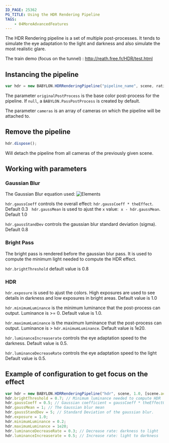 ```yaml
---
ID_PAGE: 25362
PG_TITLE: Using the HDR Rendering Pipeline
TAGS:
    - 04MoreAdvancedFeatures
---
```

The HDR Rendering pipeline is a set of multiple post-processes. It tends to simulate the eye adaptation to the light and darkness and also simulate the most realistic glare.

The train demo (focus on the tunnel) : http://reath.free.fr/HDR/test.html

## Instancing the pipeline ##

```javascript
var hdr = new BABYLON.HDRRenderingPipeline("pipeline_name", scene, ratio, originalPostProcess, cameras);
```
The parameter ```originalPostProcess``` is the base color post-process for the pipeline. If ```null```, a ```BABYLON.PassPostProcess``` is created by default.

The parameter ```cameras``` is an array of cameras on which the pipeline will be attached to.

## Remove the pipeline ##

```javascript
hdr.dispose();
```
Will detach the pipeline from all cameras of the previously given scene.

## Working with parameters ##

### Gaussian Blur ###

The Gaussian Blur equation used:
![Elements](http://homepages.inf.ed.ac.uk/rbf/HIPR2/eqns/eqngaus1.gif)

```hdr.gaussCoeff``` controls the overall effect: ```hdr.gaussCoeff * theEffect```. Default 0.3
 
```hdr.gaussMean``` is used to ajust the ```x``` value:  ```x - hdr.gaussMean```. Default 1.0

```hdr.gaussStandDev``` controls the gaussian blur standard deviation (sigma). Default 0.8

### Bright Pass ###

The bright pass is rendered before the gaussian blur pass. It is used to compute the minimum light needed to compute the HDR effect.

```hdr.brightThreshold``` default value is 0.8

### HDR ###

```hdr.exposure``` is used to ajust the colors. High exposures are used to see details in darkness and low exposures in bright areas. Default value is 1.0

```hdr.minimumLuminance``` is the minimum luminance that the post-process can output. Luminance is >= 0. Default value is 1.0.

```hdr.maximumLuminance``` is the maximum luminance that the post-process can output. Luminance is > ```hdr.minimumLuminance```. Default value is 1e20.

```hdr.luminanceIncreaserate``` controls the eye adaptation speed to the darkness. Default value is 0.5.

```hdr.luminanceDecreaseRate``` controls the eye adaptation speed to the light Default value is 0.5.

## Example of configuration to get focus on the effect ##

```javascript
var hdr = new BABYLON.HDRRenderingPipeline("hdr", scene, 1.0, [scene.activeCamera]);
hdr.brightThreshold = 0.7; // Minimum luminance needed to compute HDR
hdr.gaussCoeff = 0.5; // Gaussian coefficient = gaussCoeff * theEffectOutput;
hdr.gaussMean = 1; // The Gaussian blur mean
hdr.gaussStandDev = 5; // Standard Deviation of the gaussian blur.
hdr.exposure = 1.0;
hdr.minimumLuminance = 0.2;
hdr.maximumLuminance = 1e20;
hdr.luminanceDecreaseRate = 0.3; // Decrease rate: darkness to light
hdr.luminanceIncreaserate = 0.5; // Increase rate: light to darkness
```

